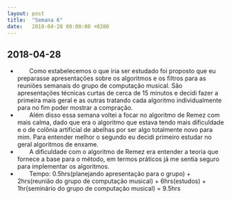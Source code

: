 ```yaml
---
layout: post
title:  "Semana 6"
date:   2018-04-28 00:00:00 +0200
---
```


## 2018-04-28

* &nbsp;&nbsp;&nbsp;&nbsp;&nbsp;&nbsp; Como estabelecemos o que iria ser estudado foi proposto que eu preparasse apresentações sobre os algoritmos e os filtros para as reuniões semanais do grupo de computação musical. São apresentações técnicas curtas de cerca de 15 minutos e decidi fazer a primeira mais geral e as outras tratando cada algoritmo individualmente para no fim poder mostrar a compração.
* &nbsp;&nbsp;&nbsp;&nbsp;&nbsp;&nbsp; Além disso essa semana voltei a focar no algoritmo de Remez com mais calma, dado que era o algoritmo que estava tendo mais dificuldade e o de colônia artificial de abelhas por ser algo totalmente novo para mim. Para entender melhor o segundo eu decidi primeiro estudar no geral algoritmos de enxame.
* &nbsp;&nbsp;&nbsp;&nbsp;&nbsp;&nbsp; A dificuldade com o algoritmo de Remez era entender a teoria que fornece a base para o método, em termos práticos já me sentia seguro para implementar os algoritmos.
* &nbsp;&nbsp;&nbsp;&nbsp;&nbsp;&nbsp; Tempo: 0.5hrs(planejando apresentação para o grupo) + 2hrs(reunião do grupo de computação musical) + 6hrs(estudos) + 1hr(seminário do grupo de computação musical) = 9.5hrs
